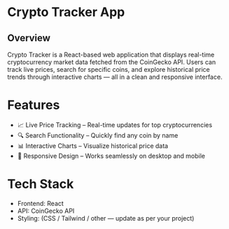 <h1> Crypto Tracker App </h1>
  <h2> Overview </h2>
    <p> Crypto Tracker is a React-based web application that displays real-time cryptocurrency market data fetched from the CoinGecko API. Users can track live prices, search for specific coins, and explore historical price trends through            interactive charts — all in a clean and responsive interface. </p>
    
  <h1> Features </h1>
    <ul>
      <li> 📈 Live Price Tracking – Real-time updates for top cryptocurrencies </li>
      <li> 🔍 Search Functionality – Quickly find any coin by name </li>
      <li> 📊 Interactive Charts – Visualize historical price data </li>
      <li> 📱 Responsive Design – Works seamlessly on desktop and mobile </li>
    </ul>

  <h1> Tech Stack </h1>
    <ul>
      <li> Frontend: React </li>
      <li> API: CoinGecko API </li>
      <li> Styling: (CSS / Tailwind / other — update as per your project) </li>
